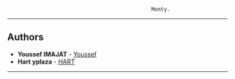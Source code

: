                                                   Monty.
-----

## Authors


* **Youssef IMAJAT** - [Youssef](https://github.com/youssefimajat)
* **Hart yplaza** - [HART](https://github.com/Hartyplaza)



-----

